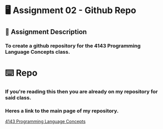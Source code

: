 # :desktop_computer: Assignment 02 - Github Repo
## :bookmark_tabs: Assignment Description
### To create a github repository for the 4143 Programming Language Concepts class. 

# :keyboard: Repo
### If you're reading this then you are already on my repository for said class. 
### Heres a link to the main page of my repository.
[4143 Programming Language Concepts](https://github.com/ACHarrison32/4143-PLC/tree/main)

